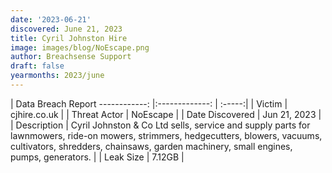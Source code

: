 ```yaml
---
date: '2023-06-21'
discovered: June 21, 2023
title: Cyril Johnston Hire
image: images/blog/NoEscape.png
author: Breachsense Support
draft: false
yearmonths: 2023/june
---
```



| Data Breach Report
------------:     |:-------------:    | :-----:|
| Victim      | cjhire.co.uk      | 
| Threat Actor      | NoEscape      | 
| Date Discovered      | Jun 21, 2023      | 
| Description      | Cyril Johnston & Co Ltd sells, service and supply parts for lawnmowers, ride-on mowers, strimmers, hedgecutters, blowers, vacuums, cultivators, shredders, chainsaws, garden machinery, small engines, pumps, generators.      | 
| Leak Size      | 7.12GB      | 

